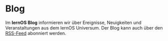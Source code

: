 # Blog

Im **lernOS Blog** informieren wir über Ereignisse, Neuigkeiten und Veranstaltungen aus dem lernOS Universum. Der Blog kann auch über den [RSS-Feed](https://cogneon.github.io/lernos/de/feed_rss_created.xml) abonniert werden.
